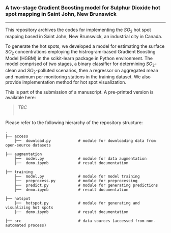 ### A two-stage Gradient Boosting model for Sulphur Dioxide hot spot mapping in Saint John, New Brunswick

---------------------------

This repository archives the codes for implementing the $SO_{2}$ hot spot mapping based in Saint John, New Brunswick, an industrial city in Canada.

To generate the hot spots, we developed a model for estimating the surface $SO_{2}$ concentrations employing the histrogram-based Gradient Boosting Model (HGBM) in the scikit-learn package in Python environment.
The model comprised of two stages, a binary classifier for determining $SO_{2}$-clean and $SO_{2}$-polluted scenarios, then a regressor on aggregated mean and maximum per monitoring stations in the training dataset.
We also provide implementation method for hot spot visualization.

This is part of the submission of a manuscript. A pre-printed version is available here:

> <i>TBC</i>
<br><br>


Please refer to the following hierarchy of the repository structure:

    .
    ├── access                   
        ├──  download.py            # module for downloading data from open-source datasets
        
    ├── augmentation                   
        ├──  model.py               # module for data augmentation
        ├──  demo.ipynb             # result documentation
        
    ├── training
        ├──  model.py               # module for model training
        ├──  preprocess.py          # module for preprocessing
        ├──  predict.py             # module for generating predictions
        ├──  demo.ipynb             # result documentation

    ├── hotspot
        ├──  hotspot.py             # module for generating and visualizing hot spots
        ├──  demo.ipynb             # result documentation
        
    ├── src                         # data sources (accessed from non-automated process)




